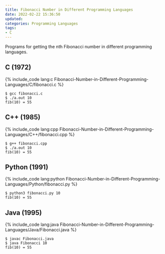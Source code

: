 ```yaml
---
title: Fibonacci Number in Different Programming Languages
date: 2022-02-22 15:36:50
updated:
categories: Programming Languages
tags:
- C
---
```


Programs for getting the nth Fibonacci number in different programming languages.

## C (1972)
{% include_code lang:c Fibonacci-Number-in-Different-Programming-Languages/C/fibonacci.c %}

``` shell-session
$ gcc fibonacci.c
$ ./a.out 10
fib(10) = 55
```

<!-- more -->

## C++ (1985)
{% include_code lang:cpp Fibonacci-Number-in-Different-Programming-Languages/C++/fibonacci.cpp %}

``` shell-session
$ g++ fibonacci.cpp
$ ./a.out 10
fib(10) = 55
```

## Python (1991)
{% include_code lang:python Fibonacci-Number-in-Different-Programming-Languages/Python/fibonacci.py %}

``` shell-session
$ python3 fibonacci.py 10
fib(10) = 55
```

## Java (1995)
{% include_code lang:java Fibonacci-Number-in-Different-Programming-Languages/Java/Fibonacci.java %}

``` shell-session
$ javac Fibonacci.java
$ java Fibonacci 10
fib(10) = 55
```

